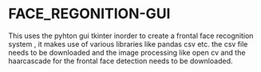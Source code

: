 # FACE_REGONITION-GUI

This uses the pyhton gui tkinter inorder to create a frontal face recognition system , it makes use of various libraries like pandas csv etc.
the csv file needs to be downloaded and the image processing like open cv and the haarcascade for the frontal face detection needs to be downloaded.
